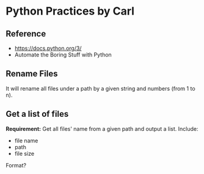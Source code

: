 # Python Practices by Carl

## Reference

+ https://docs.python.org/3/
+ Automate the Boring Stuff with Python

## Rename Files

It will rename all files under a path by a given string and numbers (from 1 to n).

## Get a list of files

**Requirement:**
Get all files' name from a given path and output a list. Include:

+ file name
+ path
+ file size

Format?